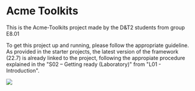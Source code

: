 # Acme Toolkits

This is the Acme-Toolkits project made by the D&T2 students from group E8.01

To get this project up and running, please follow the appropriate guideline. As provided in the starter projects, the latest version of the framework (22.7) is already linked to the project, following the appropiate procedure explained in the "S02 – Getting ready (Laboratory)" from "L01 - Introduction".

![](https://i.imgur.com/zDWZNWd.png)
